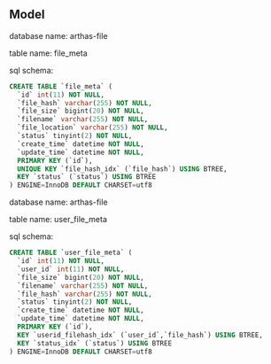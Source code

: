 ## Model

database name: arthas-file

table name: file_meta

sql schema:
```sql
CREATE TABLE `file_meta` (
  `id` int(11) NOT NULL,
  `file_hash` varchar(255) NOT NULL,
  `file_size` bigint(20) NOT NULL,
  `filename` varchar(255) NOT NULL,
  `file_location` varchar(255) NOT NULL,
  `status` tinyint(2) NOT NULL,
  `create_time` datetime NOT NULL,
  `update_time` datetime NOT NULL,
  PRIMARY KEY (`id`),
  UNIQUE KEY `file_hash_idx` (`file_hash`) USING BTREE,
  KEY `status` (`status`) USING BTREE
) ENGINE=InnoDB DEFAULT CHARSET=utf8
```

database name: arthas-file

table name: user_file_meta

sql schema:
```sql
CREATE TABLE `user_file_meta` (
  `id` int(11) NOT NULL,
  `user_id` int(11) NOT NULL,
  `file_size` bigint(20) NOT NULL,
  `filename` varchar(255) NOT NULL,
  `file_hash` varchar(255) NOT NULL,
  `status` tinyint(2) NOT NULL,
  `create_time` datetime NOT NULL,
  `update_time` datetime NOT NULL,
  PRIMARY KEY (`id`),
  KEY `userid_filehash_idx` (`user_id`,`file_hash`) USING BTREE,
  KEY `status_idx` (`status`) USING BTREE
) ENGINE=InnoDB DEFAULT CHARSET=utf8
```